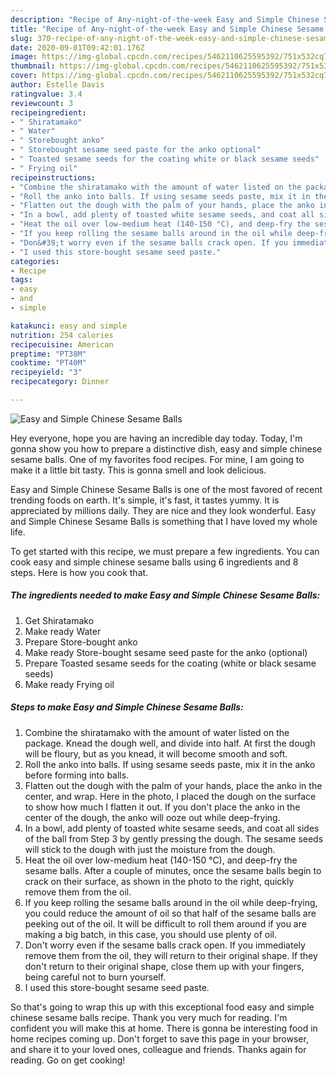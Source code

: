 ```yaml
---
description: "Recipe of Any-night-of-the-week Easy and Simple Chinese Sesame Balls"
title: "Recipe of Any-night-of-the-week Easy and Simple Chinese Sesame Balls"
slug: 370-recipe-of-any-night-of-the-week-easy-and-simple-chinese-sesame-balls
date: 2020-09-01T09:42:01.176Z
image: https://img-global.cpcdn.com/recipes/5462110625595392/751x532cq70/easy-and-simple-chinese-sesame-balls-recipe-main-photo.jpg
thumbnail: https://img-global.cpcdn.com/recipes/5462110625595392/751x532cq70/easy-and-simple-chinese-sesame-balls-recipe-main-photo.jpg
cover: https://img-global.cpcdn.com/recipes/5462110625595392/751x532cq70/easy-and-simple-chinese-sesame-balls-recipe-main-photo.jpg
author: Estelle Davis
ratingvalue: 3.4
reviewcount: 3
recipeingredient:
- " Shiratamako"
- " Water"
- " Storebought anko"
- " Storebought sesame seed paste for the anko optional"
- " Toasted sesame seeds for the coating white or black sesame seeds"
- " Frying oil"
recipeinstructions:
- "Combine the shiratamako with the amount of water listed on the package. Knead the dough well, and divide into half. At first the dough will be floury, but as you knead, it will become smooth and soft."
- "Roll the anko into balls. If using sesame seeds paste, mix it in the anko before forming into balls."
- "Flatten out the dough with the palm of your hands, place the anko in the center, and wrap. Here in the photo, I placed the dough on the surface to show how much I flatten it out. If you don&#39;t place the anko in the center of the dough, the anko will ooze out while deep-frying."
- "In a bowl, add plenty of toasted white sesame seeds, and coat all sides of the ball from Step 3 by gently pressing the dough. The sesame seeds will stick to the dough with just the moisture from the dough."
- "Heat the oil over low-medium heat (140-150 °C), and deep-fry the sesame balls. After a couple of minutes, once the sesame balls begin to crack on their surface, as shown in the photo to the right, quickly remove them from the oil."
- "If you keep rolling the sesame balls around in the oil while deep-frying, you could reduce the amount of oil so that half of the sesame balls are peeking out of the oil. It will be difficult to roll them around if you are making a big batch, in this case, you should use plenty of oil."
- "Don&#39;t worry even if the sesame balls crack open. If you immediately remove them from the oil, they will return to their original shape.  If they don&#39;t return to their original shape, close them up with your fingers, being careful not to burn yourself."
- "I used this store-bought sesame seed paste."
categories:
- Recipe
tags:
- easy
- and
- simple

katakunci: easy and simple 
nutrition: 254 calories
recipecuisine: American
preptime: "PT38M"
cooktime: "PT40M"
recipeyield: "3"
recipecategory: Dinner

---
```



![Easy and Simple Chinese Sesame Balls](https://img-global.cpcdn.com/recipes/5462110625595392/751x532cq70/easy-and-simple-chinese-sesame-balls-recipe-main-photo.jpg)

Hey everyone, hope you are having an incredible day today. Today, I'm gonna show you how to prepare a distinctive dish, easy and simple chinese sesame balls. One of my favorites food recipes. For mine, I am going to make it a little bit tasty. This is gonna smell and look delicious.



Easy and Simple Chinese Sesame Balls is one of the most favored of recent trending foods on earth. It's simple, it's fast, it tastes yummy. It is appreciated by millions daily. They are nice and they look wonderful. Easy and Simple Chinese Sesame Balls is something that I have loved my whole life.


To get started with this recipe, we must prepare a few ingredients. You can cook easy and simple chinese sesame balls using 6 ingredients and 8 steps. Here is how you cook that.

<!--inarticleads1-->

##### The ingredients needed to make Easy and Simple Chinese Sesame Balls:

1. Get  Shiratamako
1. Make ready  Water
1. Prepare  Store-bought anko
1. Make ready  Store-bought sesame seed paste for the anko (optional)
1. Prepare  Toasted sesame seeds for the coating (white or black sesame seeds)
1. Make ready  Frying oil




<!--inarticleads2-->

##### Steps to make Easy and Simple Chinese Sesame Balls:

1. Combine the shiratamako with the amount of water listed on the package. Knead the dough well, and divide into half. At first the dough will be floury, but as you knead, it will become smooth and soft.
1. Roll the anko into balls. If using sesame seeds paste, mix it in the anko before forming into balls.
1. Flatten out the dough with the palm of your hands, place the anko in the center, and wrap. Here in the photo, I placed the dough on the surface to show how much I flatten it out. If you don&#39;t place the anko in the center of the dough, the anko will ooze out while deep-frying.
1. In a bowl, add plenty of toasted white sesame seeds, and coat all sides of the ball from Step 3 by gently pressing the dough. The sesame seeds will stick to the dough with just the moisture from the dough.
1. Heat the oil over low-medium heat (140-150 °C), and deep-fry the sesame balls. After a couple of minutes, once the sesame balls begin to crack on their surface, as shown in the photo to the right, quickly remove them from the oil.
1. If you keep rolling the sesame balls around in the oil while deep-frying, you could reduce the amount of oil so that half of the sesame balls are peeking out of the oil. It will be difficult to roll them around if you are making a big batch, in this case, you should use plenty of oil.
1. Don&#39;t worry even if the sesame balls crack open. If you immediately remove them from the oil, they will return to their original shape.  If they don&#39;t return to their original shape, close them up with your fingers, being careful not to burn yourself.
1. I used this store-bought sesame seed paste.




So that's going to wrap this up with this exceptional food easy and simple chinese sesame balls recipe. Thank you very much for reading. I'm confident you will make this at home. There is gonna be interesting food in home recipes coming up. Don't forget to save this page in your browser, and share it to your loved ones, colleague and friends. Thanks again for reading. Go on get cooking!
